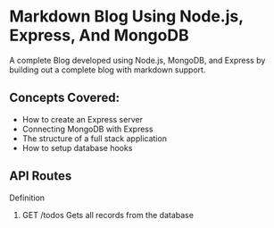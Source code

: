 # Markdown Blog Using Node.js, Express, And MongoDB
A complete Blog developed using Node.js, MongoDB, and Express by building out a complete blog with markdown support.

## Concepts Covered:

- How to create an Express server
- Connecting MongoDB with Express
- The structure of a full stack application
- How to setup database hooks

## API Routes
Definition

1. GET /todos
Gets all records from the database
